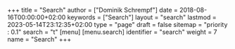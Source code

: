 +++
title = "Search"
author = ["Dominik Schrempf"]
date = 2018-08-16T00:00:00+02:00
keywords = ["Search"]
layout = "search"
lastmod = 2023-05-14T23:12:35+02:00
type = "page"
draft = false
sitemap = "priority : 0.1"
search = "t"
[menu]
  [menu.search]
    identifier = "search"
    weight = 7
    name = "Search"
+++
